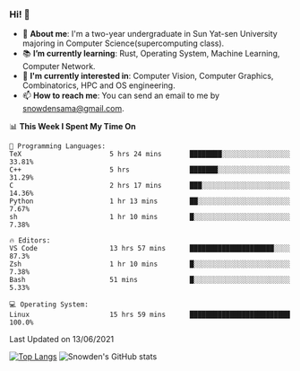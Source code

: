 ### Hi! 👋

+ :school: **About me**: I'm a two-year undergraduate in Sun Yat-sen University majoring in Computer Science(supercomputing class).
+ :books: **I’m currently learning**: Rust, Operating System, Machine Learning, Computer Network.
+ :lollipop: **I'm currently interested in**: Computer Vision, Computer Graphics, Combinatorics, HPC and OS engineering.
+ 📫 **How to reach me**: You can send an email to me by snowdensama@gmail.com.

<!--START_SECTION:waka-->
📊 **This Week I Spent My Time On** 

```text
💬 Programming Languages: 
TeX                      5 hrs 24 mins       ████████░░░░░░░░░░░░░░░░░   33.81% 
C++                      5 hrs               ███████░░░░░░░░░░░░░░░░░░   31.29% 
C                        2 hrs 17 mins       ███░░░░░░░░░░░░░░░░░░░░░░   14.36% 
Python                   1 hr 13 mins        ██░░░░░░░░░░░░░░░░░░░░░░░   7.67% 
sh                       1 hr 10 mins        █░░░░░░░░░░░░░░░░░░░░░░░░   7.38%

🔥 Editors: 
VS Code                  13 hrs 57 mins      █████████████████████░░░░   87.3% 
Zsh                      1 hr 10 mins        █░░░░░░░░░░░░░░░░░░░░░░░░   7.38% 
Bash                     51 mins             █░░░░░░░░░░░░░░░░░░░░░░░░   5.33%

💻 Operating System: 
Linux                    15 hrs 59 mins      █████████████████████████   100.0%

```


 Last Updated on 13/06/2021
<!--END_SECTION:waka-->


[![Top Langs](https://github-readme-stats.vercel.app/api/top-langs/?username=lixk28&langs_count=8&layout=compact&hide_border=true)](https://github.com/lixk28/github-readme-stats)
![Snowden's GitHub stats](https://github-readme-stats.vercel.app/api?username=lixk28&show_icons=true&hide_border=true&count_private=true)



<!--
**lixk28/lixk28** is a ✨ _special_ ✨ repository because its `README.md` (this file) appears on your GitHub profile.

Here are some ideas to get you started:

- 🔭 I’m currently working on ...
- 🌱 I’m currently learning ...
- 👯 I’m looking to collaborate on ...
- 🤔 I’m looking for help with ...
- 💬 Ask me about ...
- 📫 How to reach me: ...
- 😄 Pronouns: ...
- ⚡ Fun fact: ...
  -->
